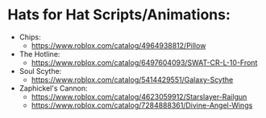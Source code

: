 # Hats for Hat Scripts/Animations:
  - Chips: 
    - https://www.roblox.com/catalog/4964938812/Pillow
  - The Hotline: 
    - https://www.roblox.com/catalog/6497604093/SWAT-CR-L-10-Front
  - Soul Scythe:
    - https://www.roblox.com/catalog/5414429551/Galaxy-Scythe
  - Zaphickel's Cannon: 
    - https://www.roblox.com/catalog/4623059912/Starslayer-Railgun
    - https://www.roblox.com/catalog/7284888361/Divine-Angel-Wings
